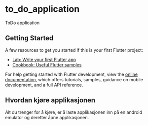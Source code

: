 # to_do_application

ToDo application

## Getting Started

A few resources to get you started if this is your first Flutter project:

- [Lab: Write your first Flutter app](https://docs.flutter.dev/get-started/codelab)
- [Cookbook: Useful Flutter samples](https://docs.flutter.dev/cookbook)

For help getting started with Flutter development, view the
[online documentation](https://docs.flutter.dev/), which offers tutorials,
samples, guidance on mobile development, and a full API reference.

## Hvordan kjøre applikasjonen

Alt du trenger for å kjøre, er å laste applikasjonen inn på en android emulator og deretter åpne applikasjonen.
